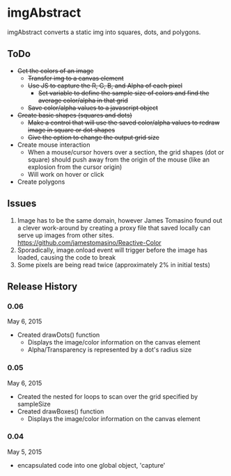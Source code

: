 # imgAbstract
imgAbstract converts a static img into squares, dots, and polygons.

## ToDo
* ~~Get the colors of an image~~
  * ~~Transfer img to a canvas element~~
  * ~~Use JS to capture the R, G, B, and Alpha of each pixel~~
    * ~~Set variable to define the sample size of colors and find the average color/alpha in that grid~~
  * ~~Save color/alpha values to a javascript object~~
* ~~Create basic shapes (squares and dots)~~
  * ~~Make a control that will use the saved color/alpha values to redraw image in square or dot shapes~~
  * ~~Give the option to change the output grid size~~
* Create mouse interaction
  * When a mouse/cursor hovers over a section, the grid shapes (dot or square) should push away from the origin of the mouse (like an explosion from the cursor origin)
  * Will work on hover or click
* Create polygons

## Issues

1. Image has to be the same domain, however James Tomasino found out a clever work-around by creating a proxy file that saved locally can serve up images from other sites. https://github.com/jamestomasino/Reactive-Color
2. Sporadically, image.onload event will trigger before the image has loaded, causing the code to break
3. Some pixels are being read twice (approximately 2% in initial tests)

## Release History

### 0.06
May 6, 2015
* Created drawDots() function
  * Displays the image/color information on the canvas element
  * Alpha/Transparency is represented by a dot's radius size

### 0.05
May 6, 2015
* Created the nested for loops to scan over the grid specified by sampleSize
* Created drawBoxes() function
	* Displays the image/color information on the canvas element

### 0.04
May 5, 2015
* encapsulated code into one global object, 'capture'
